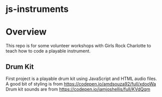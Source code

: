 # js-instruments
# Overview
This repo is for some volunteer workshops with Girls Rock Charlotte to teach how to code a playable instrument.
## Drum Kit
First project is a playable drum kit using JavaScript and HTML audio files.<br/>
A good bit of styling is from https://codepen.io/amdsouza92/full/xdooWa<br/>
Drum kit sounds are from https://codepen.io/iamjoshellis/full/KVdQqm
